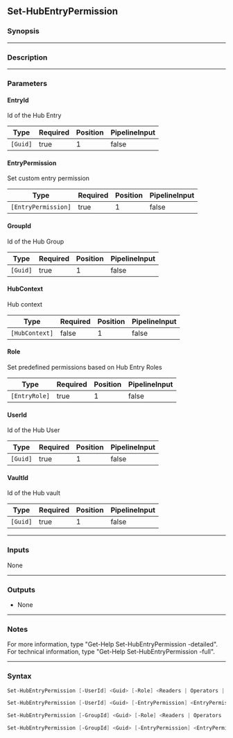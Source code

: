 Set-HubEntryPermission
----------------------

### Synopsis

---

### Description

---

### Parameters
#### **EntryId**
Id of the Hub Entry

|Type    |Required|Position|PipelineInput|
|--------|--------|--------|-------------|
|`[Guid]`|true    |1       |false        |

#### **EntryPermission**
Set custom entry permission

|Type               |Required|Position|PipelineInput|
|-------------------|--------|--------|-------------|
|`[EntryPermission]`|true    |1       |false        |

#### **GroupId**
Id of the Hub Group

|Type    |Required|Position|PipelineInput|
|--------|--------|--------|-------------|
|`[Guid]`|true    |1       |false        |

#### **HubContext**
Hub context

|Type          |Required|Position|PipelineInput|
|--------------|--------|--------|-------------|
|`[HubContext]`|false   |1       |false        |

#### **Role**
Set predefined permissions based on Hub Entry Roles

|Type         |Required|Position|PipelineInput|
|-------------|--------|--------|-------------|
|`[EntryRole]`|true    |1       |false        |

#### **UserId**
Id of the Hub User

|Type    |Required|Position|PipelineInput|
|--------|--------|--------|-------------|
|`[Guid]`|true    |1       |false        |

#### **VaultId**
Id of the Hub vault

|Type    |Required|Position|PipelineInput|
|--------|--------|--------|-------------|
|`[Guid]`|true    |1       |false        |

---

### Inputs
None

---

### Outputs
* None

---

### Notes
For more information, type "Get-Help Set-HubEntryPermission -detailed". For technical information, type "Get-Help Set-HubEntryPermission -full".

---

### Syntax
```PowerShell
Set-HubEntryPermission [-UserId] <Guid> [-Role] <Readers | Operators | Contributors | Managers> [-VaultId] <Guid> [-EntryId] <Guid> [[-HubContext] <HubContext>] [<CommonParameters>]
```
```PowerShell
Set-HubEntryPermission [-UserId] <Guid> [-EntryPermission] <EntryPermission> [-VaultId] <Guid> [-EntryId] <Guid> [[-HubContext] <HubContext>] [<CommonParameters>]
```
```PowerShell
Set-HubEntryPermission [-GroupId] <Guid> [-Role] <Readers | Operators | Contributors | Managers> [-VaultId] <Guid> [-EntryId] <Guid> [[-HubContext] <HubContext>] [<CommonParameters>]
```
```PowerShell
Set-HubEntryPermission [-GroupId] <Guid> [-EntryPermission] <EntryPermission> [-VaultId] <Guid> [-EntryId] <Guid> [[-HubContext] <HubContext>] [<CommonParameters>]
```

